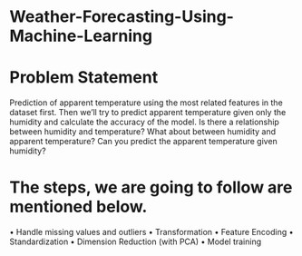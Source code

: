 # Weather-Forecasting-Using-Machine-Learning

# Problem Statement
Prediction of apparent temperature using the most related features in the dataset first. Then we’ll try to predict apparent temperature given only the humidity and calculate the accuracy of the model. Is there a relationship between humidity and temperature? What about between humidity and apparent temperature? Can you predict the apparent temperature given humidity?

# The steps, we are going to follow are mentioned below.
• Handle missing values and outliers
• Transformation
• Feature Encoding
• Standardization
• Dimension Reduction (with PCA)
• Model training
